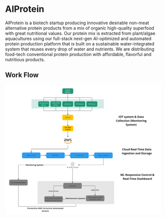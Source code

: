 # AlProtein
AlProtein is a biotech startup producing innovative desirable non-meat alternative protein products from a mix of organic high-quality superfood with great nutritional values. Our protein mix is extracted from plant/algae aquacultures using our full-stack next-gen AI-optimized and automated protein production platform that is built on a sustainable water-integrated system that reuses every drop of water and nutrients. We are distributing food-tech conventional protein production with affordable, flavorful and nutritious products.

## Work Flow

<img src="AlProtein_System_Architcture.jpg">
